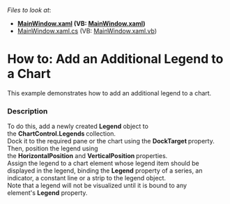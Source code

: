<!-- default file list -->
*Files to look at*:

* **[MainWindow.xaml](./CS/AdditionalLegendSample/MainWindow.xaml) (VB: [MainWindow.xaml](./VB/AdditionalLegendSample/MainWindow.xaml))**
* [MainWindow.xaml.cs](./CS/AdditionalLegendSample/MainWindow.xaml.cs) (VB: [MainWindow.xaml.vb](./VB/AdditionalLegendSample/MainWindow.xaml.vb))
<!-- default file list end -->
# How to: Add an Additional Legend to a Chart


This example demonstrates how to add an additional legend to a chart.


<h3>Description</h3>

<p>To do this, add a newly created&nbsp;<strong>Legend</strong>&nbsp;object to the&nbsp;<strong>ChartControl.Legends&nbsp;</strong>collection.&nbsp;<br>Dock it to the required pane or the chart using the&nbsp;<strong>DockTarget&nbsp;</strong>property. Then, position the legend using the&nbsp;<strong>HorizontalPosition</strong>&nbsp;and&nbsp;<strong>VerticalPosition&nbsp;</strong>properties.<br>Assign the legend to a chart&nbsp;element whose legend item should be displayed in the legend, binding the&nbsp;<strong>Legend</strong>&nbsp;property of a series, an indicator, a constant line or a strip to the legend object.<br>Note that a legend will not be visualized until it is bound to any element's&nbsp;<strong>Legend</strong>&nbsp;property.</p>

<br/>


